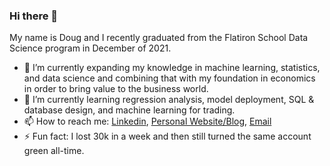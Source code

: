 ### Hi there 👋

My name is Doug and I recently graduated from the Flatiron School Data Science program in December of 2021.

- 🔭 I’m currently expanding my knowledge in machine learning, statistics, and data science and combining that with my foundation in economics in order to bring value to the business world. 
- 🌱 I’m currently learning regression analysis, model deployment, SQL & database design, and machine learning for trading.
- 📫 How to reach me: [Linkedin](https://www.linkedin.com/in/douglas-mill-854698133/), [Personal Website/Blog](https://cyborgtraders.com), [Email](mailto:douglas_mill@live.com)
- ⚡ Fun fact: I lost 30k in a week and then still turned the same account green all-time.


<!--
**cyborgsage/cyborgsage** is a ✨ _special_ ✨ repository because its `README.md` (this file) appears on your GitHub profile.

Here are some ideas to get you started:

- 🔭 I’m currently working on ...
- 🌱 I’m currently learning ...
- 👯 I’m looking to collaborate on ...
- 🤔 I’m looking for help with ...
- 💬 Ask me about ...
- 📫 How to reach me: ...
- 😄 Pronouns: ...
- ⚡ Fun fact: ...
-->
